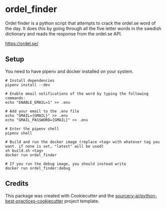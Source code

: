 # ordel_finder

Ordel finder is a python script that attempts to crack the ordel.se word of the day. It does this by going through all the five letter words in the swedish dictionary and reads the response from the ordel.se API.

https://ordel.se/

## Setup

You need to have pipenv and docker installed on your system.

```
# Install dependencies
pipenv install --dev

# Enable email notifications of the word by typing the following commands:
echo "ENABLE_EMAIL=1" >> .env

# Add your email to the .env file
echo "GMAIL={GMAIL}" >> .env
echo "GMAIL_PASSWORD={GMAIL}" >> .env

# Enter the pipenv shell
pipenv shell

# Build and run the docker image (replace <tag> with whatever tag you want. if none is set, "latest" will be used)
sh build.sh <tag>
docker run ordel_finder

# If you run the debug image, you should instead write
docker run ordel_finder:debug

```

## Credits
This package was created with Cookiecutter and the [sourcery-ai/python-best-practices-cookiecutter](https://github.com/sourcery-ai/python-best-practices-cookiecutter) project template.
